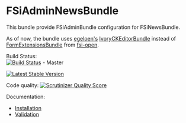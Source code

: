 # FSiAdminNewsBundle

This bundle provide FSiAdminBundle configuration for FSiNewsBundle.

As of now, the bundle uses [egeloen's](https://github.com/egeloen) [IvoryCKEditorBundle](https://github.com/egeloen/IvoryCKEditorBundle)
instead of [FormExtensionsBundle](https://github.com/fsi-open/form-extensions-bundle) from [fsi-open](https://github.com/fsi-open).

Build Status:  
[![Build Status](https://travis-ci.org/fsi-open/admin-news-bundle.png?branch=master)](https://travis-ci.org/fsi-open/admin-news-bundle) - Master

[![Latest Stable Version](https://poser.pugx.org/fsi/admin-news-bundle/v/stable.png)](https://packagist.org/packages/fsi/admin-news-bundle)

Code quality:
[![Scrutinizer Quality Score](https://scrutinizer-ci.com/g/fsi-open/admin-gallery-bundle/badges/quality-score.png?s=3fc6a99a11a8f438a600be423a4cd87fc0d81244)](https://scrutinizer-ci.com/g/fsi-open/admin-gallery-bundle/)

Documentation:

- [Installation](Resources/doc/installation.md)
- [Validation](Resources/doc/validation.md)
